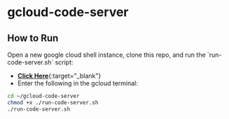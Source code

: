 # gcloud-code-server

## How to Run

Open a new google cloud shell instance, clone this repo, and run the \`run-code-server.sh\` script:
* [**Click Here**](https://shell.cloud.google.com/?fromcloudshell=true&show=ide%2Cterminal&cloudshell_git_repo=https://github.com/ChoiBoiii/gcloud-code-server.git){:target="_blank"}
* Enter the following in the gcloud terminal:
```bash
cd ~/gcloud-code-server
chmod +x ./run-code-server.sh
./run-code-server.sh
```
